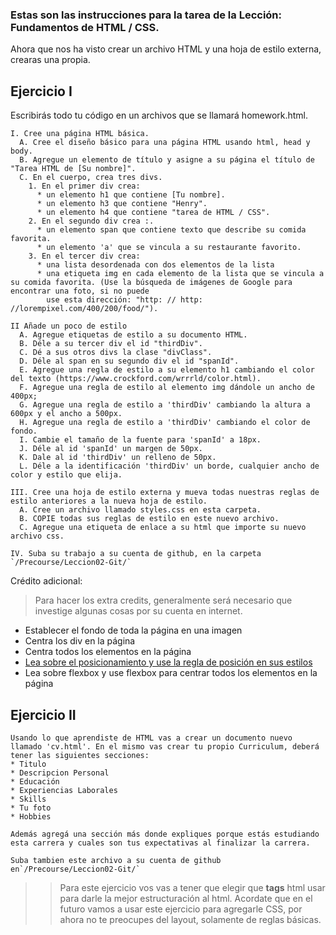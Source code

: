 ### Estas son las instrucciones para la tarea de la Lección: Fundamentos de HTML / CSS.

Ahora que nos ha visto crear un archivo HTML y una hoja de estilo externa, crearas una propia.

## Ejercicio I
  
Escribirás todo tu código en un archivos que se llamará homework.html.
```
I. Cree una página HTML básica.
  A. Cree el diseño básico para una página HTML usando html, head y body.
  B. Agregue un elemento de título y asigne a su página el título de "Tarea HTML de [Su nombre]".
  C. En el cuerpo, crea tres divs.
    1. En el primer div crea:
      * un elemento h1 que contiene [Tu nombre].
      * un elemento h3 que contiene "Henry".
      * un elemento h4 que contiene "tarea de HTML / CSS".
    2. En el segundo div crea :.
      * un elemento span que contiene texto que describe su comida favorita.
      * un elemento 'a' que se vincula a su restaurante favorito.
    3. En el tercer div crea:
      * una lista desordenada con dos elementos de la lista
      * una etiqueta img en cada elemento de la lista que se vincula a su comida favorita. (Use la búsqueda de imágenes de Google para encontrar una foto, si no puede
        use esta dirección: "http: // http: //lorempixel.com/400/200/food/").
```

```
II Añade un poco de estilo
  A. Agregue etiquetas de estilo a su documento HTML.
  B. Déle a su tercer div el id "thirdDiv".
  C. Dé a sus otros divs la clase "divClass".
  D. Déle al span en su segundo div el id "spanId".
  E. Agregue una regla de estilo a su elemento h1 cambiando el color del texto (https://www.crockford.com/wrrrld/color.html).
  F. Agregue una regla de estilo al elemento img dándole un ancho de 400px;
  G. Agregue una regla de estilo a 'thirdDiv' cambiando la altura a 600px y el ancho a 500px.
  H. Agregue una regla de estilo a 'thirdDiv' cambiando el color de fondo.
  I. Cambie el tamaño de la fuente para 'spanId' a 18px.
  J. Déle al id 'spanId' un margen de 50px.
  K. Dale al id 'thirdDiv' un relleno de 50px.
  L. Déle a la identificación 'thirdDiv' un borde, cualquier ancho de color y estilo que elija.
```

```
III. Cree una hoja de estilo externa y mueva todas nuestras reglas de estilo anteriores a la nueva hoja de estilo.
  A. Cree un archivo llamado styles.css en esta carpeta.
  B. COPIE todas sus reglas de estilo en este nuevo archivo.
  C. Agregue una etiqueta de enlace a su html que importe su nuevo archivo css.
```

```
IV. Suba su trabajo a su cuenta de github, en la carpeta `/Precourse/Leccion02-Git/`
```

Crédito adicional:
>   Para hacer los extra credits, generalmente será necesario que investige algunas cosas por su cuenta en internet.
  
  * Establecer el fondo de toda la página en una imagen
  * Centra los div en la página
  * Centra todos los elementos en la página
  * [Lea sobre el posicionamiento y use la regla de posición en sus estilos](https://es.learnlayout.com/index.html)
  * Lea sobre flexbox y use flexbox para centrar todos los elementos en la página

## Ejercicio II

```
Usando lo que aprendiste de HTML vas a crear un documento nuevo llamado 'cv.html'. En el mismo vas crear tu propio Curriculum, deberá tener las siguientes secciones:
* Titulo
* Descripcion Personal
* Educación
* Experiencias Laborales
* Skills
* Tu foto
* Hobbies

Además agregá una sección más donde expliques porque estás estudiando esta carrera y cuales son tus expectativas al finalizar la carrera.

Suba tambien este archivo a su cuenta de github en`/Precourse/Leccion02-Git/`

```

>> Para este ejercicio vos vas a tener que elegir que **tags** html usar para darle la mejor estructuración al html. Acordate que en el futuro vamos a usar este ejercicio para agregarle CSS, por ahora no te preocupes del layout, solamente de reglas básicas.
